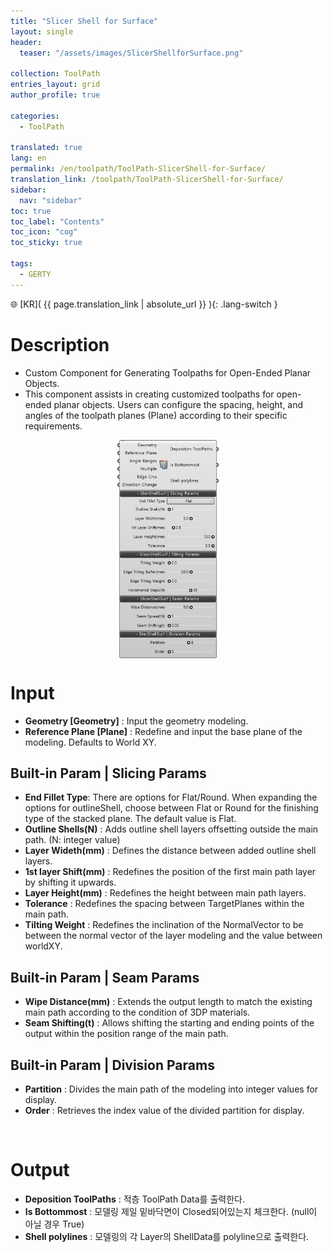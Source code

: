 ```yaml
---
title: "Slicer Shell for Surface"
layout: single
header:
  teaser: "/assets/images/SlicerShellforSurface.png"

collection: ToolPath
entries_layout: grid
author_profile: true

categories:
  - ToolPath

translated: true
lang: en
permalink: /en/toolpath/ToolPath-SlicerShell-for-Surface/
translation_link: /toolpath/ToolPath-SlicerShell-for-Surface/
sidebar:
  nav: "sidebar"
toc: true
toc_label: "Contents"
toc_icon: "cog"
toc_sticky: true

tags: 
  - GERTY
---
```


🌐 [KR]( {{ page.translation_link | absolute_url }} ){: .lang-switch }

# Description

* Custom Component for Generating Toolpaths for Open-Ended Planar Objects.
* This component assists in creating customized toolpaths for open-ended planar objects. Users can configure the spacing, height, and angles of the toolpath planes (Plane) according to their specific requirements.


<p align="center">  <img src="/assets/images/SlicerShellforSurface.png" align="center" width="32%"></p>


# Input

* **Geometry [Geometry]** : Input the geometry modeling.
* **Reference Plane [Plane]** : Redefine and input the base plane of the modeling. Defaults to World XY.

## Built-in Param | Slicing Params

* **End Fillet Type**: There are options for Flat/Round. When expanding the options for outlineShell, choose between Flat or Round for the finishing type of the stacked plane. The default value is Flat.
* **Outline Shells(N)** : Adds outline shell layers offsetting outside the main path. (N: integer value)
* **Layer Wideth(mm)** : Defines the distance between added outline shell layers.
* **1st layer Shift(mm)** :  Redefines the position of the first main path layer by shifting it upwards.
* **Layer Height(mm)** : Redefines the height between main path layers.
* **Tolerance** : Redefines the spacing between TargetPlanes within the main path.
* **Tilting Weight** :  Redefines the inclination of the NormalVector to be between the normal vector of the layer modeling and the value between worldXY.

## Built-in Param | Seam Params

* **Wipe Distance(mm)** : Extends the output length to match the existing main path according to the condition of 3DP materials.
* **Seam Shifting(t)** : Allows shifting the starting and ending points of the output within the position range of the main path.

## Built-in Param | Division Params

* **Partition** : Divides the main path of the modeling into integer values for display.
* **Order** : Retrieves the index value of the divided partition for display.

<br>

# Output

* **Deposition ToolPaths** : 적층 ToolPath Data를 출력한다.
* **Is Bottommost** : 모델링 제일 밑바닥면이 Closed되어있는지 체크한다. (null이 아닐 경우 True)
* **Shell polylines** : 모델링의 각 Layer의 ShellData를 polyline으로 출력한다.